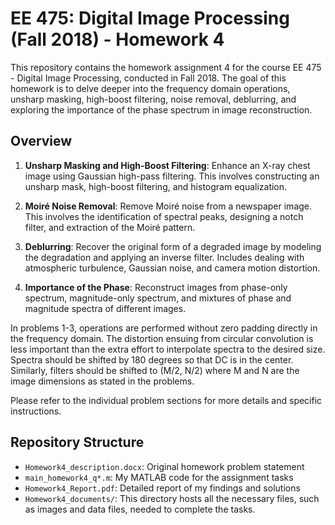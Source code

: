 # EE 475: Digital Image Processing (Fall 2018) - Homework 4

This repository contains the homework assignment 4 for the course EE 475 - Digital Image Processing, conducted in Fall 2018. The goal of this homework is to delve deeper into the frequency domain operations, unsharp masking, high-boost filtering, noise removal, deblurring, and exploring the importance of the phase spectrum in image reconstruction.

## Overview

1. **Unsharp Masking and High-Boost Filtering**: Enhance an X-ray chest image using Gaussian high-pass filtering. This involves constructing an unsharp mask, high-boost filtering, and histogram equalization.

2. **Moiré Noise Removal**: Remove Moiré noise from a newspaper image. This involves the identification of spectral peaks, designing a notch filter, and extraction of the Moiré pattern.

3. **Deblurring**: Recover the original form of a degraded image by modeling the degradation and applying an inverse filter. Includes dealing with atmospheric turbulence, Gaussian noise, and camera motion distortion. 

4. **Importance of the Phase**: Reconstruct images from phase-only spectrum, magnitude-only spectrum, and mixtures of phase and magnitude spectra of different images.

In problems 1-3, operations are performed without zero padding directly in the frequency domain. The distortion ensuing from circular convolution is less important than the extra effort to interpolate spectra to the desired size. Spectra should be shifted by 180 degrees so that DC is in the center. Similarly, filters should be shifted to (M/2, N/2) where M and N are the image dimensions as stated in the problems.

Please refer to the individual problem sections for more details and specific instructions.

## Repository Structure

- `Homework4_description.docx`: Original homework problem statement
- `main_homework4_q*.m`: My MATLAB code for the assignment tasks
- `Homework4_Report.pdf`: Detailed report of my findings and solutions
- `Homework4_documents/`: This directory hosts all the necessary files, such as images and data files, needed to complete the tasks.